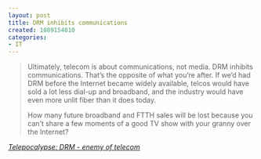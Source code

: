 ```yaml
--- 
layout: post
title: DRM inhibits communications
created: 1089154010
categories: 
- IT
---
```

<blockquote>
<p>Ultimately, telecom is about communications, not media. DRM inhibits communications. That&#8217;s the opposite of what you&#8217;re after. If we&#8217;d had DRM before the Internet became widely available, telcos would have sold a lot less dial-up and broadband, and the industry would have even more unlit fiber than it does today.</p>
<p>How many future broadband and FTTH sales will be lost because you can&#8217;t share a few moments of a good TV show with your granny over the Internet?</p>
</blockquote>
<cite><a href="http://www.telepocalypse.net/archives/000188.html">Telepocalypse: DRM - enemy of telecom</a></cite>
